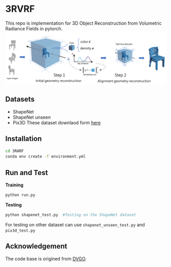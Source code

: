 # 3RVRF
This repo is implementation for 3D Object Reconstruction from Volumetric Radiance Fields in pytorch.
![image](/fig/method.png)

## Datasets
-  ShapeNet
-  ShapeNet unseen
-  Pix3D
These dataset downlaod form [here](https://drive.google.com/drive/folders/1Q2Kos5r9WSSh-N8QO1FNaDf8sZCNB3kR?usp=share_link "here")

## Installation
```bash
cd 3RARF
conda env create -f environment.yml
```
## Run and Test
**Training**
```python
python run.py
```
**Testing**
```python
python shapenet_test.py  #Testing on the ShapeNet dataset
```
For testing on other dataset can use `shapenet_unseen_test.py` and `pix3d_test.py`
## Acknowledgement
The code base is origined from [DVGO](https://github.com/sunset1995/DirectVoxGO "DVGO").
